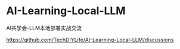 # AI-Learning-Local-LLM

AI共学会-LLM本地部署实战交流

https://github.com/TechDIYLife/AI-Learning-Local-LLM/discussions
